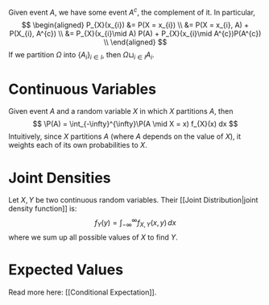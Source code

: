 Given event $A$, we have some event $A^{c}$, the complement of it. In particular, 
$$
\begin{aligned}
P_{X}(x_{i})
&= P(X = x_{i}) \\
&= P(X = x_{i}, A) + P(X_{i}, A^{c}) \\
&= P_{X}(x_{i}\mid A) P(A) + P_{X}(x_{i}\mid A^{c})P(A^{c}) \\
\end{aligned}
$$
If we partition $\Omega$ into $\{A_{i}\}_{i\in I}$, then $\Omega\sqcup_{i\in I} A_{i}$. 

# Continuous Variables
Given event $A$ and a random variable $X$ in which $X$ partitions $A$, then 
$$
\P(A) = \int_{-\infty}^{\infty}\P(A \mid X = x) f_{X}(x) dx
$$
Intuitively, since $X$ partitions $A$ (where $A$ depends on the value of $X$),  it weights each of its own probabilities to $X$. 

# Joint Densities
Let $X,Y$ be two continuous random variables. Their [[Joint Distribution|joint density function]] is:
$$
f_{Y}(y)= \int_{-\infty}^{\infty}f_{X,Y}(x,y)\,dx
$$
where we sum up all possible values of $X$ to find $Y$. 

# Expected Values
Read more here: [[Conditional Expectation]].